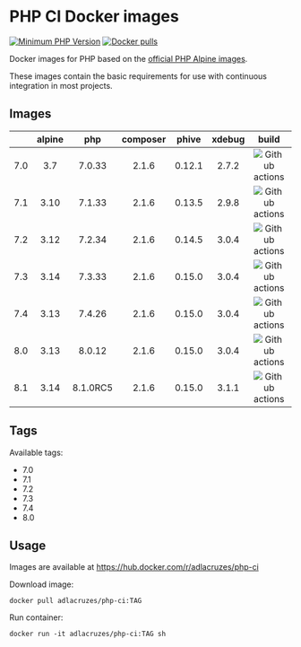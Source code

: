 # PHP CI Docker images

[![Minimum PHP Version](https://img.shields.io/badge/php-%3E%3D%207.0-8892BF.svg?style=square)](https://php.net/)
[![Docker pulls](https://img.shields.io/docker/pulls/adlacruzes/php-ci?style=square)](https://hub.docker.com/r/adlacruzes/php-ci)

Docker images for PHP based on the [official PHP Alpine images](https://hub.docker.com/r/_/php/).

These images contain the basic requirements for use with continuous integration in most projects.

## Images

|     | alpine | php    | composer | phive  | xdebug | build | size
| --- | :---:  | :---:  | :---:    | :---:  | :---:  | :---: | :---:
| 7.0 | 3.7    | 7.0.33 | 2.1.6 | 0.12.1 | 2.7.2  | ![Github actions](https://github.com/adlacruzes/php-ci-docker/actions/workflows/php-7.0--docker-build-push.yml/badge.svg?branch=master) | ![](https://img.shields.io/docker/image-size/adlacruzes/php-ci/7.0?style=square)
| 7.1 | 3.10   | 7.1.33 | 2.1.6 | 0.13.5 | 2.9.8  | ![Github actions](https://github.com/adlacruzes/php-ci-docker/actions/workflows/php-7.1--docker-build-push.yml/badge.svg?branch=master) | ![](https://img.shields.io/docker/image-size/adlacruzes/php-ci/7.1?style=square)
| 7.2 | 3.12   | 7.2.34 | 2.1.6 | 0.14.5 | 3.0.4  | ![Github actions](https://github.com/adlacruzes/php-ci-docker/actions/workflows/php-7.2--docker-build-push.yml/badge.svg?branch=master) | ![](https://img.shields.io/docker/image-size/adlacruzes/php-ci/7.2?style=square)
| 7.3 | 3.14   | 7.3.33 | 2.1.6 | 0.15.0 | 3.0.4  | ![Github actions](https://github.com/adlacruzes/php-ci-docker/actions/workflows/php-7.3-docker-build-push.yml/badge.svg?branch=master) | ![](https://img.shields.io/docker/image-size/adlacruzes/php-ci/7.3?style=square)
| 7.4 | 3.13   | 7.4.26 | 2.1.6 | 0.15.0 | 3.0.4  | ![Github actions](https://github.com/adlacruzes/php-ci-docker/actions/workflows/php-7.4-docker-build-push.yml/badge.svg?branch=master) | ![](https://img.shields.io/docker/image-size/adlacruzes/php-ci/7.4?style=square)
| 8.0 | 3.13   | 8.0.12 | 2.1.6 | 0.15.0 | 3.0.4  | ![Github actions](https://github.com/adlacruzes/php-ci-docker/actions/workflows/php-8.0-docker-build-push.yml/badge.svg?branch=master) | ![](https://img.shields.io/docker/image-size/adlacruzes/php-ci/8.0?style=square)
| 8.1 | 3.14   | 8.1.0RC5 | 2.1.6 | 0.15.0 | 3.1.1  | ![Github actions](https://github.com/adlacruzes/php-ci-docker/actions/workflows/php-8.1-docker-build-push.yml/badge.svg?branch=master) | ![](https://img.shields.io/docker/image-size/adlacruzes/php-ci/8.1?style=square)

## Tags

Available tags:

* 7.0
* 7.1
* 7.2
* 7.3
* 7.4
* 8.0

## Usage

Images are available at https://hub.docker.com/r/adlacruzes/php-ci

Download image:

```
docker pull adlacruzes/php-ci:TAG
```

Run container:

```
docker run -it adlacruzes/php-ci:TAG sh
```
